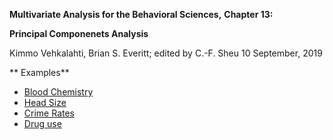 **Multivariate Analysis for the Behavioral Sciences,**
**Chapter 13:**

**Principal Componenets Analysis**

Kimmo Vehkalahti, Brian S. Everitt; edited by C.-F. Sheu
10 September, 2019

** Examples**
 - [Blood Chemistry](Blood_chem.md)
 - [Head Size](Head_size.md)
 - [Crime Rates](Crime_rate.md)
 - [Drug use](Drug_use.md)
